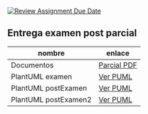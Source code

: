 [![Review Assignment Due Date](https://classroom.github.com/assets/deadline-readme-button-22041afd0340ce965d47ae6ef1cefeee28c7c493a6346c4f15d667ab976d596c.svg)](https://classroom.github.com/a/GYdZjuJz)

## Entrega examen post parcial

| nombre     | enlace  |
|---------------|---------------|
| Documentos | [Parcial PDF](https://github.com/Ingenieria-Informatica-UNEATLANTICO/app-actividad-post-parcial-Mariodrm17/tree/main/documents/ModeloDeDominio.pdf) |
| PlantUML examen | [Ver PUML](https://github.com/Ingenieria-Informatica-UNEATLANTICO/app-actividad-post-parcial-Mariodrm17/blob/main/modelosUML/PlantUMLexamen/README.md) |
| PlantUML postExamen | [Ver PUML](https://github.com/Ingenieria-Informatica-UNEATLANTICO/app-actividad-post-parcial-Mariodrm17/blob/main/modelosUML/PlantUMLpost/Readme.md) |
| PlantUML postExamen2 | [Ver PUML](https://github.com/Ingenieria-Informatica-UNEATLANTICO/app-actividad-post-parcial-Mariodrm17/blob/main/modelosUML/PlantUMLpost2/README.md) |




